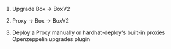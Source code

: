 1. Upgrade Box -> BoxV2
2. Proxy -> Box
        -> BoxV2

3. Deploy a Proxy manually
   or
   hardhat-deploy's built-in proxies
   Openzeppelin upgrades plugin
    